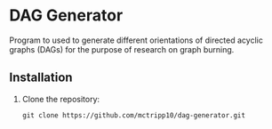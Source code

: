 # DAG Generator
Program to used to generate different orientations of directed acyclic graphs (DAGs) for the purpose of research on graph burning.

## Installation

1. Clone the repository:
   ```
   git clone https://github.com/mctripp10/dag-generator.git
   ```
